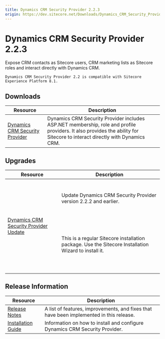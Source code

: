 ```yaml
---
title: Dynamics CRM Security Provider 2.2.3
origin: https://dev.sitecore.net/Downloads/Dynamics_CRM_Security_Provider/2_2/Dynamics_CRM_Security_Provider_2_2_3.aspx
---
```


# Dynamics CRM Security Provider 2.2.3

Expose CRM contacts as Sitecore users, CRM marketing lists as Sitecore roles and interact directly with Dynamics CRM.

`Dynamics CRM Security Provider 2.2 is compatible with Sitecore Experience Platform 8.1.`

## Downloads

 | Resource | Description |
 | --- | --- |
 | [Dynamics CRM Security Provider](https://sitecoredev.azureedge.net/~/media/8D22CA253AF54A0E9D31CC05971A6506.ashx?date=20170331T235757) | Dynamics CRM Security Provider includes ASP.NET membership, role and profile providers. It also provides the ability for Sitecore to interact directly with Dynamics CRM. |

## Upgrades

 | Resource | Description |
 | --- | --- |
 | [Dynamics CRM Security Provider Update](https://sitecoredev.azureedge.net/~/media/4132EF5ED83343118459191217F4AA7F.ashx?date=20170331T235846) | <br /><br />Update Dynamics CRM Security Provider version 2.2.2 and earlier.<br /><br />  <Alert variant='warning' mb={4}><br />    <AlertIcon /><br />    <br /><br />This is a regular Sitecore installation package. Use the Sitecore Installation Wizard to install it.<br /><br /><br />  </Alert><br />   |

## Release Information

 | Resource | Description |
 | --- | --- |
 | [Release Notes](/downloads/Dynamics%20CRM%20Security%20Provider/2%201/Dynamics%20CRM%20Security%20Provider%202%201%202/Release%20Notes) | A list of features, improvements, and fixes that have been implemented in this release. |
 | [Installation Guide](/downloads/Dynamics%20CRM%20Security%20Provider/2%201/Dynamics%20CRM%20Security%20Provider%202%201%202/Installation%20Guide) | Information on how to install and configure Dynamics CRM Security Provider. |